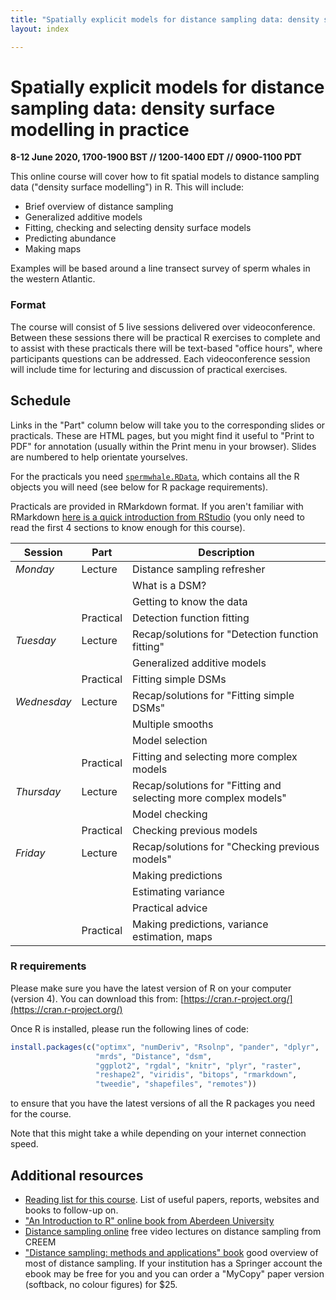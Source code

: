 ```yaml
---
title: "Spatially explicit models for distance sampling data: density surface modelling in practice"
layout: index

---
```


# Spatially explicit models for distance sampling data: density surface modelling in practice

**8-12 June 2020, 1700-1900 BST // 1200-1400 EDT // 0900-1100 PDT**

This online course will cover how to fit spatial models to distance sampling data ("density surface modelling") in R. This will include:

- Brief overview of distance sampling
- Generalized additive models
- Fitting, checking and selecting density surface models
- Predicting abundance
- Making maps

Examples will be based around a line transect survey of sperm whales in the western Atlantic.

### Format

The course will consist of 5 live sessions delivered over videoconference. Between these sessions there will be practical R exercises to complete and to assist with these practicals there will be text-based "office hours", where participants questions can be addressed. Each videoconference session will include time for lecturing and discussion of practical exercises.

## Schedule

Links in the "Part" column below will take you to the corresponding slides or practicals. These are HTML pages, but you might find it useful to "Print to PDF" for annotation (usually within the Print menu in your browser). Slides are numbered to help orientate yourselves.

For the practicals you need [`spermwhale.RData`](data/spermwhale.RData), which contains all the R objects you will need (see below for R package requirements).

Practicals are provided in RMarkdown format. If you aren't familiar with RMarkdown [here is a quick introduction from RStudio](https://rmarkdown.rstudio.com/lesson-1.html) (you only need to read the first 4 sections to know enough for this course).


Session     | Part      | Description
------------|-----------|--------------
*Monday*    | Lecture   | Distance sampling refresher
            |           | What is a DSM?
            |           | Getting to know the data
            | Practical | Detection function fitting
*Tuesday*   | Lecture   | Recap/solutions for "Detection function fitting"
            |           | Generalized additive models
            | Practical | Fitting simple DSMs
*Wednesday* | Lecture   | Recap/solutions for "Fitting simple DSMs"
            |           | Multiple smooths
            |           | Model selection
            | Practical | Fitting and selecting more complex models
*Thursday*  | Lecture   | Recap/solutions for "Fitting and selecting more complex models"
            |           | Model checking
            | Practical | Checking previous models
*Friday*    | Lecture   | Recap/solutions for "Checking previous models"
            |           | Making predictions
            |           | Estimating variance
            |           | Practical advice
            | Practical | Making predictions, variance estimation, maps




### R requirements

Please make sure you have the latest version of R on your computer (version 4). You can download this from: [https://cran.r-project.org/](https://cran.r-project.org/)

Once R is installed, please run the following lines of code:

```r
install.packages(c("optimx", "numDeriv", "Rsolnp", "pander", "dplyr",
                   "mrds", "Distance", "dsm",
                   "ggplot2", "rgdal", "knitr", "plyr", "raster",
                   "reshape2", "viridis", "bitops", "rmarkdown",
                   "tweedie", "shapefiles", "remotes"))
```

to ensure that you have the latest versions of all the R packages you need for the course.

Note that this might take a while depending on your internet connection speed.


## Additional resources

- [Reading list for this course](reading_list.html). List of useful papers, reports, websites and books to follow-up on.
- ["An Introduction to R" online book from Aberdeen University](https://alexd106.github.io/Rbook/)
- [Distance sampling online](https://workshops.distancesampling.org/online-course/) free video lectures on distance sampling from CREEM
- ["Distance sampling: methods and applications" book](https://www.springer.com/us/book/9783319192185) good overview of most of distance sampling. If your institution has a Springer account the ebook may be free for you and you can order a "MyCopy" paper version (softback, no colour figures) for $25.



